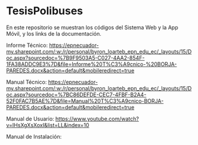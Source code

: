 # TesisPolibuses
En este repositorio se muestran los códigos del Sistema Web y la App Móvil, y los links de la documentación.  

Informe Técnico: https://epnecuador-my.sharepoint.com/:w:/r/personal/byron_loarteb_epn_edu_ec/_layouts/15/Doc.aspx?sourcedoc=%7B9F9503A5-C027-4AA2-854F-1FA38ADDC9E3%7D&file=Informe%20T%C3%A9cnico-%20BORJA-PAREDES.docx&action=default&mobileredirect=true

Manual Técnico: https://epnecuador-my.sharepoint.com/:w:/r/personal/byron_loarteb_epn_edu_ec/_layouts/15/Doc.aspx?sourcedoc=%7BC86DEFDE-CEC7-4FBF-B2A4-52F0FAC7B5AE%7D&file=Manual%20T%C3%A9cnico-BORJA-PAREDES.docx&action=default&mobileredirect=true

Manual de Usuario: https://www.youtube.com/watch?v=IHsXgXsXoxI&list=LL&index=10

Manual de Instalación: 
